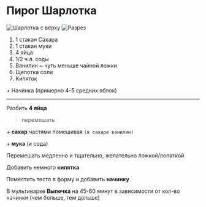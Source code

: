 # Пирог Шарлотка

![Шарлотка с верху](UpSide.jpg)
![Разрез](Cut.jpg)

1. 1 стакан Сахара
2. 1 стакан муки
3. 4 яйца
4. 1/2 ч.л. соды
5. Ванилин ~ чуть меньше чайной ложки
6. Щепотка соли
7. Кипяток
   
\+ Начинка (примерно 4-5 средних яблок)

---

Разбить **4 яйца**

> перемешать

\+ **сахар** частями помешивая
`(в сахаре ванилин)`

\+ **мука** (и сода)

Перемешать медленно и тщательно, желательно ложкой/лопаткой

Добавить немного **кипятка**

Поместить тесто в форму и добавить **начинку**

В мультиварке **Выпечка** на 45-60 минут в зависимости от кол-во начинки (чем больше, тем дольше)